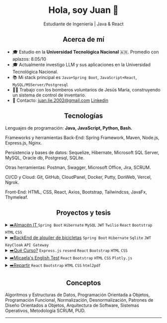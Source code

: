 <h1 align="center">Hola, soy Juan 👋</h1>
<p align="center">Estudiante de Ingeniería | Java & React</p>
<h2 align="center">Acerca de mí</h2>
<ul>
  <li>🎓 Estudio en la <b>Universidad Tecnológica Nacional</b> 🇦🇷. Promedio con aplazos: 8.05/10</li>
  <li>🎓 Actualmente investigo LLM y sus aplicaciones en la Universidad Tecnológica Nacional.</li>
  <li>📚 Mi stack principal es <code>Java+Spring Boot</code>, <code>JavaScript+React</code>, <code>MySQL/MSServer/Postgresql</code></li>
  <li>👨‍🚒 Trabajo con los bomberos voluntarios de Jesús María, construyendo un sistema de control de inventario. </li>
  <li>📧 Contacto: <a href="mailto:juan.lie.2002@gmail.com">juan.lie.2002@gmail.com</a> <a href="https://www.linkedin.com/in/juanestebanliendo/">Linkedin</a> </li>
</ul>
<h2 align="center">Tecnologías</h2>

Lenguajes de programación: <b> Java, JavaScript, Python, Bash.</b>

Frameworks y herramientas Back-End: Spring Framework, Maven, Node.js, Express.js, Nginx.

Persistencia y bases de datos:  Sequelize, Hibernate, Microsoft SQL Server, MySQL, Oracle db, Postgresql, SQLite.

Otras herramientas: Postman, Swagger, Microsoft Office, Jira, SCRUM.

CI/CD y Cloud: Git, GitHub, CloudPanel, Docker, Putty, DonWeb, Vercel, Ngrok.

Front-End: HTML, CSS, React, Axios, Bootstrap, Tailwindcss, JavaFx, Thymeleaf.

<h2 align="center">Proyectos y tesis</h2>
<details>
  <summary>
    <u>➡️Almacén IT </u> <code>Spring Boot</code> <code>Hibernate</code> <code>MySQL</code> <code>JWT</code> <code>Twilio</code> <code>React</code> <code>Bootstrap</code> <code>HTML</code> <code>CSS</code>
  </summary>
  <p>
    <p>
      <b>Almacén IT</b> Es un sistema de gestión de inventario para el <b>Área de Infraestructura de la Caja de Jubilaciones, Pensiones y Retiros de Córdoba</b>.
    </p>
    <p>
      Implementa: Seguridad JWT, rutas protegidas, notificaciones por WhatsApp y gmail, CRUD y transacciones, almacenamiento de imágenes, .
    </p>
    <p>
      La documentación incluye: Estudio inicial, Seguimiento de proyecto, Plan de proyecto, Definición de producto, Manual de usuario. Solicitar por mail.
    </p>
    <a href="https://github.com/juan-lien-do/back-seminario">Repo-BackEnd</a>  
    <a href="https://github.com/juan-lien-do/front-seminario">Repo-FrontEnd</a>
  </p>
</details>
<details>
  <summary>
    <u>➡️BackEnd de alquiler de bicicletas</u> <code>Spring Boot</code> <code>Hibernate</code> <code>Sqlite</code> <code>JWT</code> <code>KeyCloak</code> <code>API Gateway</code>
  </summary>
  <p>
    <p>
      En este trabajo práctico desarrollamos un BackEnd con arquitectura de microservicios. Dos microservicios que consumen bases de datos embebidas y un API Gateway que sirve como punto de entrada al sistema.
      Utilizamos KeyCloak para obtener las claves JWT.
    </p>
    <a href="https://github.com/juan-lien-do/tpi-back">Repositorio</a>
  </p>
</details>
<details>
  <summary>
    <u>➡️Qué Curso?</u> <code>Express.js</code> <code>resend</code> <code>React</code> <code>Bootstrap</code> <code>HTML</code> <code>CSS</code>
  </summary>
  <p>
    <p>
      <b>Qué Curso?</b> es una app web que ayuda a los estudiantes de la <b>Universidad Tecnológica Nacional</b> a simular el sistema de correlativas
      de la carrera y buscar resúmenes para las materias.
    </p>
    <p>
      La página es utilizada por varios alumnos de la UTN en época de inscripciones.
    </p>
    <a href="https://que-curso-juanliendo-brunovir.vercel.app/">Despliegue</a>
  </p>
</details>
<details>
  <summary>
    <u>➡️Micaela's English Test</u> <code>React</code> <code>Bootstrap</code> <code>HTML</code> <code>CSS</code> <code>Plotly.js</code>
  </summary>
  <p>
    <p>
      <b>Micaela's English Test</b> es una página que muestra un sistema de Quiz, cargado con preguntas de inglés orientadas al nivel primario.</i>
    </p>
  </p>
  <a href="https://micaelas-english-test.vercel.app/">Despliegue</a>
</details>
<details>
  <summary>
    <u>➡️Repartir</u> <code>React</code> <code>Bootstrap</code> <code>HTML</code> <code>CSS</code> <code>html2pdf</code>
  </summary>
  <p>
    <p>
      Proyecto que permite a los usuarios repartir los gastos de una salida con amigos y descargar una factura.
    </p>
  </p>
  <a href="https://juan-lien-do.github.io/repartir/">Despliegue</a>
</details>
<h2 align="center">Conceptos</h2>
<p>Algoritmos y Estructuras de Datos, Programación Orientada a Objetos, Programación Funcional, Normalización, Desnormalización, Patrones de Diseño Orientados a Objetos, Arquitectura de Software, Sistemas Operativos, Metodología SCRUM, PUD.</p>

<hr/>
